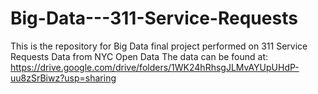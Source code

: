 # Big-Data---311-Service-Requests
This is the repository for Big Data final project performed on 311 Service Requests Data from NYC Open Data
The data can be found at:
https://drive.google.com/drive/folders/1WK24hRhsgJLMvAYUpUHdP-uu8zSrBiwz?usp=sharing
